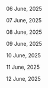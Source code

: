 06 June, 2025

07 June, 2025

08 June, 2025

09 June, 2025

10 June, 2025

11 June, 2025

12 June, 2025